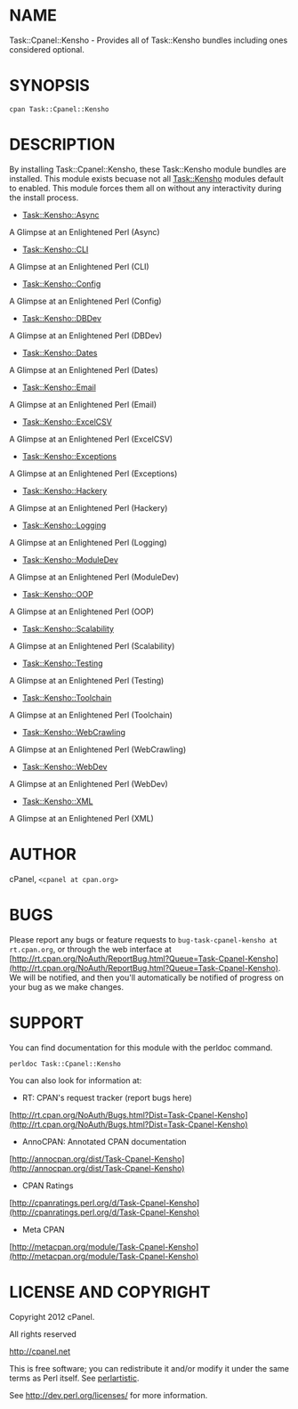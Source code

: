 # NAME

Task::Cpanel::Kensho - Provides all of Task::Kensho bundles including ones considered optional.

# SYNOPSIS

    cpan Task::Cpanel::Kensho

# DESCRIPTION

By installing Task::Cpanel::Kensho, these Task::Kensho module bundles are installed.
This module exists becuase not all [Task::Kensho](http://search.cpan.org/perldoc?Task::Kensho) modules default to enabled. This
module forces them all on without any interactivity during the install process.

- [Task::Kensho::Async](http://search.cpan.org/perldoc?Task::Kensho::Async)

A Glimpse at an Enlightened Perl (Async)

- [Task::Kensho::CLI](http://search.cpan.org/perldoc?Task::Kensho::CLI)

A Glimpse at an Enlightened Perl (CLI)

- [Task::Kensho::Config](http://search.cpan.org/perldoc?Task::Kensho::Config)

A Glimpse at an Enlightened Perl (Config)

- [Task::Kensho::DBDev](http://search.cpan.org/perldoc?Task::Kensho::DBDev)

A Glimpse at an Enlightened Perl (DBDev)

- [Task::Kensho::Dates](http://search.cpan.org/perldoc?Task::Kensho::Dates)

A Glimpse at an Enlightened Perl (Dates)

- [Task::Kensho::Email](http://search.cpan.org/perldoc?Task::Kensho::Email)

A Glimpse at an Enlightened Perl (Email)

- [Task::Kensho::ExcelCSV](http://search.cpan.org/perldoc?Task::Kensho::ExcelCSV)

A Glimpse at an Enlightened Perl (ExcelCSV)

- [Task::Kensho::Exceptions](http://search.cpan.org/perldoc?Task::Kensho::Exceptions)

A Glimpse at an Enlightened Perl (Exceptions)

- [Task::Kensho::Hackery](http://search.cpan.org/perldoc?Task::Kensho::Hackery)

A Glimpse at an Enlightened Perl (Hackery)

- [Task::Kensho::Logging](http://search.cpan.org/perldoc?Task::Kensho::Logging)

A Glimpse at an Enlightened Perl (Logging)

- [Task::Kensho::ModuleDev](http://search.cpan.org/perldoc?Task::Kensho::ModuleDev)

A Glimpse at an Enlightened Perl (ModuleDev)

- [Task::Kensho::OOP](http://search.cpan.org/perldoc?Task::Kensho::OOP)

A Glimpse at an Enlightened Perl (OOP)

- [Task::Kensho::Scalability](http://search.cpan.org/perldoc?Task::Kensho::Scalability)

A Glimpse at an Enlightened Perl (Scalability)

- [Task::Kensho::Testing](http://search.cpan.org/perldoc?Task::Kensho::Testing)

A Glimpse at an Enlightened Perl (Testing)

- [Task::Kensho::Toolchain](http://search.cpan.org/perldoc?Task::Kensho::Toolchain)

A Glimpse at an Enlightened Perl (Toolchain)

- [Task::Kensho::WebCrawling](http://search.cpan.org/perldoc?Task::Kensho::WebCrawling)

A Glimpse at an Enlightened Perl (WebCrawling)

- [Task::Kensho::WebDev](http://search.cpan.org/perldoc?Task::Kensho::WebDev)

A Glimpse at an Enlightened Perl (WebDev)

- [Task::Kensho::XML](http://search.cpan.org/perldoc?Task::Kensho::XML)

A Glimpse at an Enlightened Perl (XML)

# AUTHOR

cPanel, `<cpanel at cpan.org>`

# BUGS

Please report any bugs or feature requests to `bug-task-cpanel-kensho at rt.cpan.org`, or through
the web interface at [http://rt.cpan.org/NoAuth/ReportBug.html?Queue=Task-Cpanel-Kensho](http://rt.cpan.org/NoAuth/ReportBug.html?Queue=Task-Cpanel-Kensho).  We will be notified, and then you'll
automatically be notified of progress on your bug as we make changes.



# SUPPORT

You can find documentation for this module with the perldoc command.

    perldoc Task::Cpanel::Kensho



You can also look for information at:

- RT: CPAN's request tracker (report bugs here)

[http://rt.cpan.org/NoAuth/Bugs.html?Dist=Task-Cpanel-Kensho](http://rt.cpan.org/NoAuth/Bugs.html?Dist=Task-Cpanel-Kensho)

- AnnoCPAN: Annotated CPAN documentation

[http://annocpan.org/dist/Task-Cpanel-Kensho](http://annocpan.org/dist/Task-Cpanel-Kensho)

- CPAN Ratings

[http://cpanratings.perl.org/d/Task-Cpanel-Kensho](http://cpanratings.perl.org/d/Task-Cpanel-Kensho)

- Meta CPAN

[http://metacpan.org/module/Task-Cpanel-Kensho](http://metacpan.org/module/Task-Cpanel-Kensho)

# LICENSE AND COPYRIGHT

Copyright 2012 cPanel.

All rights reserved

http://cpanel.net

This is free software; you can redistribute it and/or modify it under the
same terms as Perl itself. See [perlartistic](http://search.cpan.org/perldoc?perlartistic).

See http://dev.perl.org/licenses/ for more information.

